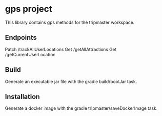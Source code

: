 # gps project
This library contains gps methods for the tripmaster workspace.

## Endpoints
Patch /trackAllUserLocations
Get /getAllAttractions
Get /getCurrentUserLocation

## Build
Generate an executable jar file with the gradle build/bootJar task.

## Installation
Generate a docker image with the gradle tripmaster/saveDockerImage task.